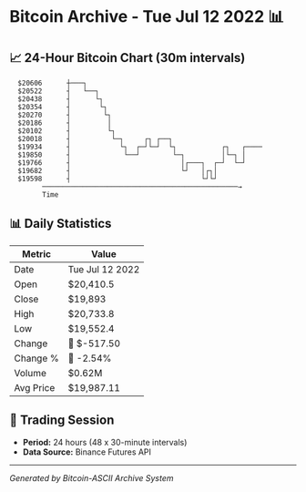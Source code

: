 # Bitcoin Archive - Tue Jul 12 2022 📊

## 📈 24-Hour Bitcoin Chart (30m intervals)

```
  $20606      ┼───┐                                            
  $20522      ┤   └──┐                                         
  $20438      ┤      └┐                                        
  $20354      ┤       └┐                                       
  $20270      ┤        └┐                                      
  $20186      ┤         │                                      
  $20102      ┤         └┐                                     
  $20018      ┤          └─┐     ┌┐ ┌──┐                       
  $19934      ┤            └┐  ┌─┘└─┘  └┐           ┌┐   ┌──── 
  $19850      ┤             └──┘        └─┐         │└─┐ │     
  $19766      ┤                           │┌───┐  ┌─┘  └─┘     
  $19682      ┤                           └┘   │┌┐│            
  $19598      ┤                                └┘└┘            
        ────────────────────────────────────────────────→
        Time
```

## 📊 Daily Statistics

| Metric | Value |
|--------|-------|
| Date | Tue Jul 12 2022 |
| Open | $20,410.5 |
| Close | $19,893 |
| High | $20,733.8 |
| Low | $19,552.4 |
| Change | 🔴 $-517.50 |
| Change % | 🔴 -2.54% |
| Volume | $0.62M |
| Avg Price | $19,987.11 |

## 📅 Trading Session

- **Period:** 24 hours (48 x 30-minute intervals)
- **Data Source:** Binance Futures API

---
*Generated by Bitcoin-ASCII Archive System*
